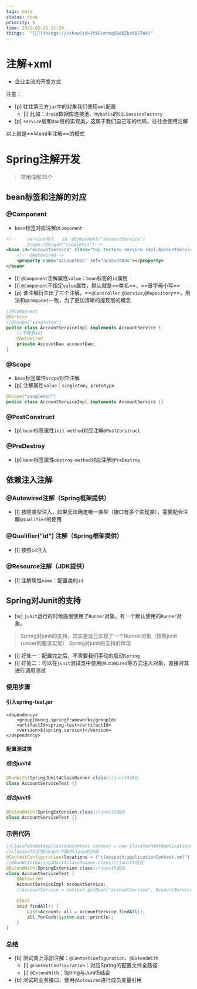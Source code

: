 ```yaml
---
tags: note
status: done
priority: 6
time: 2022-05-25 11:39
things:  "[🧊](things:///show?id=JtkDsmtmq6Bd8ZbzKBJTW4)"
---
```


# 注解+xml
- 企业主流的开发⽅式

注意：
- [p] 往往第三⽅`jar`中的对象我们使⽤`xml`配置
	- [i] ⽐如：`druid`数据库连接池、`Mybatis`的`SQLSessionFactory`
- [p] `service`层和`dao`层的实现类，这属于我们⾃⼰写的代码，往往会使⽤注解

以上就是==半xml半注解==的模式


# Spring注解开发
>常用注解35个 
## bean标签和注解的对应



### @Component
- `bean`标签对应注解`@Component`

```xml
<!--    service导入   id：@Component("accountService")     
        scope：@Scope("singleton")-->  
<bean id="accountService" class="top.testeru.service.impl.AccountServiceImpl" scope="singleton">
    <!-- @Autowired-->  
    <property name="accountDao" ref="accountDao"></property>  
</bean>
```
- [i] `@Component`注解属性`value`：`bean`标签的`id`属性
- [i]  `@Component`不指定`value`属性，默认就是==类名==，==⾸字⺟⼩写==
- [p] 该注解衍⽣出了三个注解，==`@Controller`,`@Service`,`@Repository`==，⽤法和`@Componet`⼀致，为了更加清晰的提现层的概念

```java
//@Component  
@Service  
//@Scope("singleton")
public class AccountServiceImpl implements AccountService {
	//不需要set
	@Autowired
	private AccountDao accountDao;
}
```
### @Scope
- `bean`标签属性`scope`对应注解
- [p] 注解属性`value`：`singleton`，`prototype`
```java
@Scope("singleton")
public class AccountServiceImpl implements AccountService {}
```

### @PostConstruct
- [p] `bean`标签属性`init-method`对应注解`@PostConstruct`
### @PreDestroy
- [p] `bean`标签属性`destroy-method`对应注解`@PreDestroy`


## 依赖注⼊注解
### @Autowired注解（Spring框架提供）
- [l] 按照类型注⼊，如果⽆法确定唯⼀类型（接⼝有多个实现类），需要配合注解`@Qualifier`的使⽤
### @Qualifier("id") 注解（Spring框架提供）
- [l] 按照`id`注⼊

### @Resource注解（JDK提供）
- [l] 注解属性`name`：配置类的`id`




## Spring对Junit的⽀持
- [w] `junit`运⾏的时候底层使⽤了`Runner`对象，有⼀个默认使⽤的`Runner`对象。
>Spring对junit的⽀持，其实是⾃⼰实现了⼀个Runner对象（按照junit runner的要求实现）
>Spring对junit的⽀持的体现

- [i] 好处⼀：配置完之后，不需要我们⼿动的启动`Spring`
- [i] 好处⼆：可以在`junit`测试类中使⽤`@AutoWired`等⽅式注⼊对象，直接对其进⾏调⽤测试
### 使⽤步骤
#### 引⼊spring-test.jar
```
<dependency>  
    <groupId>org.springframework</groupId>  
    <artifactId>spring-test</artifactId>  
    <version>${spring.version}</version>  
</dependency>
```
#### 配置测试类
##### 结合junit4
```java
@RunWith(SpringJUnit4ClassRunner.class)//junit4结合
class AccountServiceTest {}
```
##### 结合junit5
```java
@ExtendWith(SpringExtension.class)//junit5结合
class AccountServiceTest {}
```



### 示例代码
```java
//ClassPathXmlApplicationContext context = new ClassPathXmlApplicationContext("applicationContext.xml");  
//classpath会找target下面的class的内容  
@ContextConfiguration(locations = {"classpath:applicationContext.xml"})  
//@RunWith(SpringJUnit4ClassRunner.class)//junit4结合  
@ExtendWith(SpringExtension.class)//junit5结合  
class AccountServiceTest {  
    @Autowired  
    AccountServiceImpl accountService;  
    //accountService = context.getBean("accountService", AccountServiceImpl.class);  
  
    @Test  
    void findAll() {  
        List<Account> all = accountService.findAll();  
        all.forEach(System.out::println);  
    }  
}
```

### 总结
- [b] 测试类上添加注解：`@ContextConfiguration`、`@ExtendWith`
    - [i] `@ContextConfiguration`：对应Spring的配置文件全路径
    - [i] `@ExtendWith`：Spring与Junit5结合
- [b] 测试的业务接口，使用`@Autowired`进行成员变量引用  